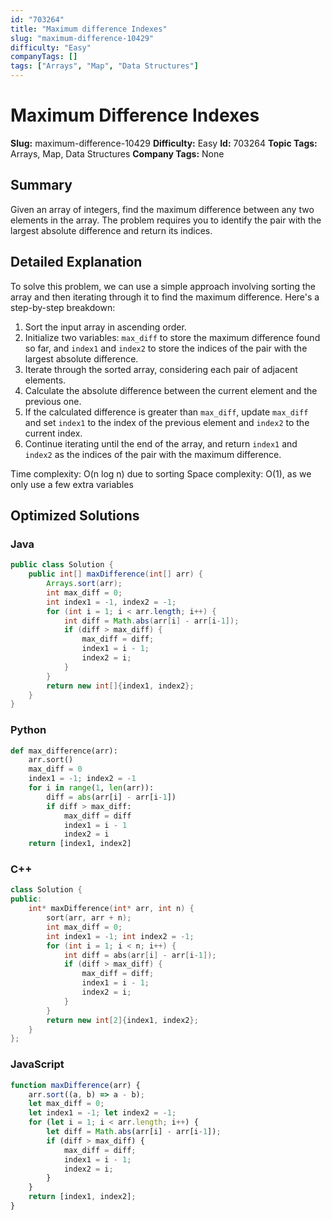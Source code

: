 ```yaml
---
id: "703264"
title: "Maximum difference Indexes"
slug: "maximum-difference-10429"
difficulty: "Easy"
companyTags: []
tags: ["Arrays", "Map", "Data Structures"]
---
```


**Maximum Difference Indexes**
=====================

**Slug:** maximum-difference-10429
**Difficulty:** Easy
**Id:** 703264
**Topic Tags:** Arrays, Map, Data Structures
**Company Tags:** None

## Summary
Given an array of integers, find the maximum difference between any two elements in the array. The problem requires you to identify the pair with the largest absolute difference and return its indices.

## Detailed Explanation
To solve this problem, we can use a simple approach involving sorting the array and then iterating through it to find the maximum difference. Here's a step-by-step breakdown:

1. Sort the input array in ascending order.
2. Initialize two variables: `max_diff` to store the maximum difference found so far, and `index1` and `index2` to store the indices of the pair with the largest absolute difference.
3. Iterate through the sorted array, considering each pair of adjacent elements.
4. Calculate the absolute difference between the current element and the previous one.
5. If the calculated difference is greater than `max_diff`, update `max_diff` and set `index1` to the index of the previous element and `index2` to the current index.
6. Continue iterating until the end of the array, and return `index1` and `index2` as the indices of the pair with the maximum difference.

Time complexity: O(n log n) due to sorting
Space complexity: O(1), as we only use a few extra variables

## Optimized Solutions

### Java
```java
public class Solution {
    public int[] maxDifference(int[] arr) {
        Arrays.sort(arr);
        int max_diff = 0;
        int index1 = -1, index2 = -1;
        for (int i = 1; i < arr.length; i++) {
            int diff = Math.abs(arr[i] - arr[i-1]);
            if (diff > max_diff) {
                max_diff = diff;
                index1 = i - 1;
                index2 = i;
            }
        }
        return new int[]{index1, index2};
    }
}
```

### Python
```python
def max_difference(arr):
    arr.sort()
    max_diff = 0
    index1 = -1; index2 = -1
    for i in range(1, len(arr)):
        diff = abs(arr[i] - arr[i-1])
        if diff > max_diff:
            max_diff = diff
            index1 = i - 1
            index2 = i
    return [index1, index2]
```

### C++
```cpp
class Solution {
public:
    int* maxDifference(int* arr, int n) {
        sort(arr, arr + n);
        int max_diff = 0;
        int index1 = -1; int index2 = -1;
        for (int i = 1; i < n; i++) {
            int diff = abs(arr[i] - arr[i-1]);
            if (diff > max_diff) {
                max_diff = diff;
                index1 = i - 1;
                index2 = i;
            }
        }
        return new int[2]{index1, index2};
    }
};
```

### JavaScript
```javascript
function maxDifference(arr) {
    arr.sort((a, b) => a - b);
    let max_diff = 0;
    let index1 = -1; let index2 = -1;
    for (let i = 1; i < arr.length; i++) {
        let diff = Math.abs(arr[i] - arr[i-1]);
        if (diff > max_diff) {
            max_diff = diff;
            index1 = i - 1;
            index2 = i;
        }
    }
    return [index1, index2];
}
```